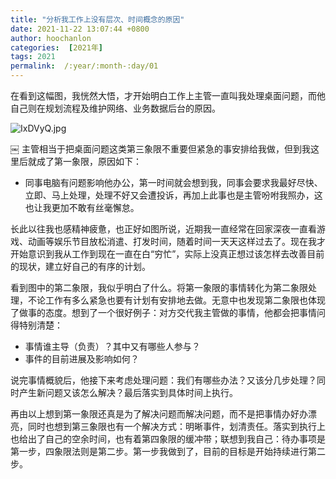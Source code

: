```yaml
---
title: "分析我工作上没有层次、时间概念的原因"
date: 2021-11-22 13:07:44 +0800
author: hoochanlon
categories:  [2021年]
tags: 2021
permalink:  /:year/:month-:day/01
---
```


在看到这幅图，我恍然大悟，才开始明白工作上主管一直叫我处理桌面问题，而他自己则在规划流程及维护网络、业务数据后台的原因。

![IxDVyQ.jpg](https://z3.ax1x.com/2021/11/22/IxDVyQ.jpg)

<!-- more -->
￼
主管相当于把桌面问题这类第三象限不重要但紧急的事安排给我做，但到我这里后就成了第一象限，原因如下：

* 同事电脑有问题影响他办公，第一时间就会想到我，同事会要求我最好尽快、立即、马上处理，处理不好又会遭投诉，再加上此事也是主管吩咐我照办，这也让我更加不敢有丝毫懈怠。

长此以往我也感精神疲惫，也正好如图所说，近期我一直经常在回家深夜一直看游戏、动画等娱乐节目放松消遣、打发时间，随着时间一天天这样过去了。现在我才开始意识到我从工作到现在一直在白“穷忙”，实际上没真正想过该怎样去改善目前的现状，建立好自己的有序的计划。

看到图中的第二象限，我似乎明白了什么。将第一象限的事情转化为第二象限处理，不论工作有多么紧急也要有计划有安排地去做。无意中也发现第二象限也体现了做事的态度。想到了一个很好例子：对方交代我主管做的事情，他都会把事情问得特别清楚：

* 事情谁主导（负责）？其中又有哪些人参与？
* 事件的目前进展及影响如何？

说完事情概貌后，他接下来考虑处理问题：我们有哪些办法？又该分几步处理？同时产生新问题又该怎么解决？最后落实到具体时间上执行。

再由以上想到第一象限还真是为了解决问题而解决问题，而不是把事情办好办漂亮，同时也想到第三象限也有一个解决方式：明晰事件，划清责任。落实到执行上也给出了自己的空余时间，也有着第四象限的缓冲带；联想到我自己：待办事项是第一步，四象限法则是第二步。第一步我做到了，目前的目标是开始持续进行第二步。
